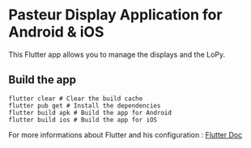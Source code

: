 # Pasteur Display Application for Android & iOS

This Flutter app allows you to manage the displays and the LoPy.

## Build the app

    flutter clear # Clear the build cache
    flutter pub get # Install the dependencies
    flutter build apk # Build the app for Android
    flutter build ios # Build the app for iOS

For more informations about Flutter and his configuration : [Flutter Doc](https://flutter.dev/docs)

